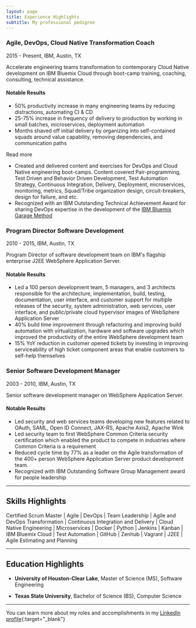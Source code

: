 ```yaml
---
layout: page
title: Experience Highlights
subtitle: My professional pedigree
---
```


### **Agile, DevOps, Cloud Native Transformation Coach**  
2015 - Present,
IBM, Austin, TX

Accelerate engineering teams transformation to contemporary Cloud Native development on IBM Bluemix Cloud through boot-camp training, coaching, consulting, technical assistance.

#### **Notable Results**
- 50% productivity increase in many engineering teams by reducing distractions, automating CI & CD
- 25-75% increase in frequency of delivery to production by working in small batches, microservices, deployment automation
- Months shaved off initial delivery by organizing into self-contained squads around value capability, removing dependencies, and communication paths
<div class="opener" data-target="#opener-content-1">Read more</div>
<div id="opener-content-1" class="opener-content">
<ul>
<li>Created and delivered content and exercises for DevOps and Cloud Native engineering boot-camps.  Content covered Pair-programming, Test Driven and Behavior Driven Development, Test Automation Strategy, Continuous Integration, Delivery, Deployment, microservices, monitoring, metrics, Squad/Tribe organization design, circuit-breakers, design for failure, and etc.</li>
<li>Recognized with an IBM Outstanding Technical Achievement Award for sharing DevOps expertise in the development of the <a href="https://www.ibm.com/devops/method/" target="_blank">IBM Bluemix Garage Method</a></li>
</ul>
</div>

### **Program Director Software Development**  
2010 - 2015, 
IBM, Austin, TX

Program Director of software development team on IBM's flagship enterprise J2EE WebSphere Application Server.  

#### **Notable Results**
- Led a 100 person development team, 5 managers, and 3 architects responsible for the architecture, implementation, build, testing, documentation, user interface, and customer support for multiple releases of the security, system administration, web services, user interface, and public/private cloud hypervisor images of WebSphere Application Server
- 40% build time improvement through refactoring and improving build automation with virtualization, hardware and software upgrades which improved the productivity of the entire WebSphere development team
- 15% YoY reduction in customer  opened tickets by investing in improving serviceability of high ticket component areas that enable customers to self-help themselves

### **Senior Software Development Manager** 
2003 - 2010,
IBM, Austin, TX

Senior software development manager on WebSphere Application Server.

#### **Notable Results**
- Led security and web services teams developing new features related to OAuth, SAML, Open ID Connect, JAX-RS, Apache Axis2, Apache Wink
- Led security team to first WebSphere Common Criteria security certification which enabled the product to compete in industries where Common Criteria is a requirement
- Reduced cycle time by 77% as a leader on the Agile transformation of the 400+ person WebSphere Application Server product development team.  
- Recognized with IBM Outstanding Software Group Management award for people leadership

---
## Skills Highlights
Certified Scrum Master | Agile | DevOps | Team Leadership | Agile and DevOps Transformation | Continuous Integration and Delivery | Cloud Native Engineering |  Microservices | Docker  | Python | Jenkins | Kanban | IBM Bluemix Cloud | Test Automation | GitHub | Zenhub | Vagrant | J2EE | Agile Estimating and Planning

---

## Education Highlights

- **University of Houston-Clear Lake**, Master of Science (MS), Software Engineering

- **Texas State University**, Bachelor of Science (BS), Computer Science

---
You can learn more about my roles and accomplishments in my [LinkedIn profile](https://www.linkedin.com/in/carltonmason/){:target="_blank"}

